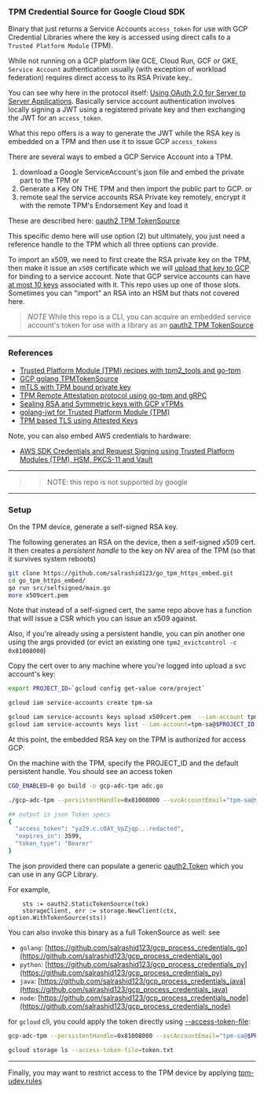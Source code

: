 ### TPM Credential Source for Google Cloud SDK

Binary that just returns a Service Accounts `access_token` for use with GCP Credential Libraries where the key is accessed using direct calls to a `Trusted Platform Module` (TPM).

While not running on a GCP platform like GCE, Cloud Run, GCF or GKE, `Service Account` authentication usually (with exception of workload federation) requires direct access to its RSA Private key.. 

You can see why here in the protocol itself: [Using OAuth 2.0 for Server to Server Applications](https://developers.google.com/identity/protocols/oauth2/service-account#authorizingrequests).  Basically service account authentication involves locally signing a JWT using a registered private key and then exchanging the JWT for an `access_token`.

What this repo offers is a way to generate the JWT while the RSA key is embedded on a TPM and then use it to issue GCP `access_tokens`

There are several ways to embed a GCP Service Account into a TPM.  

1. download a Google ServiceAccount's json file and embed the private part to the TPM or
2. Generate a Key ON THE TPM and then import the public part to GCP. or
3. remote seal the service accounts RSA Private key remotely, encrypt it with the remote TPM's Endorsement Key and load it

These are described here: [oauth2 TPM TokenSource](https://github.com/salrashid123/oauth2/blob/master/README.md#usage-tpmtokensource)

This specific demo here will use option (2) but ultimately, you just need a reference handle to the TPM which all three options can provide.

To import an x509, we need to first create the RSA private key on the TPM, then make it issue an `x509` certificate which we will [upload that key to GCP](https://cloud.google.com/iam/docs/keys-upload#uploading) for binding to a service account.  Note that GCP service accounts can have [at most 10 keys](https://cloud.google.com/iam/quotas) associated with it.  This repo uses up one of those slots.  Sometimes you can "import" an RSA into an HSM but thats not covered here.

> *NOTE* While this repo is a CLI,  you can acquire an embedded service account's token for use with a library as an [oauth2 TPM TokenSource](https://github.com/salrashid123/oauth2/blob/master/README.md#usage-tpmtokensource)

---

### References

* [Trusted Platform Module (TPM) recipes with tpm2_tools and go-tpm](https://github.com/salrashid123/tpm2)
* [GCP golang TPMTokenSource](https://github.com/salrashid123/oauth2/blob/master/README.md#usage-tpmtokensource)
* [mTLS with TPM bound private key](https://github.com/salrashid123/go_tpm_https_embed)
* [TPM Remote Attestation protocol using go-tpm and gRPC](https://github.com/salrashid123/go_tpm_remote_attestation)
* [Sealing RSA and Symmetric keys with GCP vTPMs](https://github.com/salrashid123/gcp_tpm_sealed_keys)
* [golang-jwt for Trusted Platform Module (TPM)](https://github.com/salrashid123/golang-jwt-tpm)
* [TPM based TLS using Attested Keys](https://github.com/salrashid123/tls_ak)

Note, you can also embed AWS credentials to hardware:

* [AWS SDK Credentials and Request Signing using Trusted Platform Modules (TPM), HSM, PKCS-11 and Vault](https://github.com/salrashid123/aws_hmac)

---

>> NOTE: this repo is not supported by google

---

### Setup


On the TPM device, generate a self-signed  RSA key.

The following generates an RSA on the device, then a self-signed x509 cert.  It then creates a _persistent handle_ to the key on NV area of the TPM (so that it survives system reboots)

```bash
git clone https://github.com/salrashid123/go_tpm_https_embed.git
cd go_tpm_https_embed/
go run src/selfsigned/main.go 
more x509cert.pem 
```

Note that instead of a self-signed cert, the same repo above has a function that will issue a CSR which you can issue an x509 against.  

Also, if you're already using a persistent handle, you can pin another one using the args provided (or evict an existing one `tpm2_evictcontrol -c 0x81008000`)


Copy the cert over to any machine where you're logged into upload a svc account's key:


```bash
export PROJECT_ID=`gcloud config get-value core/project`

gcloud iam service-accounts create tpm-sa

gcloud iam service-accounts keys upload x509cert.pem  --iam-account tpm-sa@$PROJECT_ID.iam.gserviceaccount.com
gcloud iam service-accounts keys list --iam-account=tpm-sa@$PROJECT_ID.iam.gserviceaccount.com
```

At this point, the embedded RSA key on the TPM is authorized for access GCP.


On the machine with the TPM, specify the PROJECT_ID and the default persistent handle.  You should see an access token

```bash
CGO_ENABLED=0 go build -o gcp-adc-tpm adc.go

./gcp-adc-tpm --persistentHandle=0x81008000 --svcAccountEmail="tpm-sa@$PROJECT_ID.iam.gserviceaccount.com"

## output is json Token specs
{
  "access_token": "ya29.c.c0AY_VpZjqp...redacted",
  "expires_in": 3599,
  "token_type": "Bearer"
}
```



The json provided there can populate a generic [oauth2.Token](https://pkg.go.dev/golang.org/x/oauth2@v0.12.0#Token) which you can use in any GCP Library.

For example,

```golang
	sts := oauth2.StaticTokenSource(tok)
	storageClient, err := storage.NewClient(ctx, option.WithTokenSource(sts))
```

You can also invoke this binary as a full TokenSource as well:  see

* `golang`: [https://github.com/salrashid123/gcp_process_credentials_go](https://github.com/salrashid123/gcp_process_credentials_go)
* `python`: [https://github.com/salrashid123/gcp_process_credentials_py](https://github.com/salrashid123/gcp_process_credentials_py)
* `java`: [https://github.com/salrashid123/gcp_process_credentials_java](https://github.com/salrashid123/gcp_process_credentials_java)
* `node`: [https://github.com/salrashid123/gcp_process_credentials_node](https://github.com/salrashid123/gcp_process_credentials_node)

for `gcloud` cli, you could apply the token directly using [--access-token-file](https://cloud.google.com/sdk/gcloud/reference#--access-token-file):

```bash
gcp-adc-tpm --persistentHandle=0x81008000 --svcAccountEmail="tpm-sa@$PROJECT_ID.iam.gserviceaccount.com" | jq -r '.access_token' > token.txt

gcloud storage ls --access-token-file=token.txt
``` 

---



Finally, you may want to restrict access to the TPM device by applying [tpm-udev.rules](https://github.com/salrashid123/tpm2#non-root-access-to-in-kernel-resource-manager-devtpmrm0-usint-tpm2-tss)


